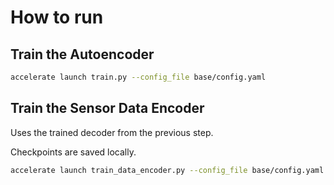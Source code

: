 # How to run

## Train the Autoencoder

```bash
accelerate launch train.py --config_file base/config.yaml
```

## Train the Sensor Data Encoder

Uses the trained decoder from the previous step.

Checkpoints are saved locally.

```bash
accelerate launch train_data_encoder.py --config_file base/config.yaml --unet_checkpoint <path to unet checkpoint>
```